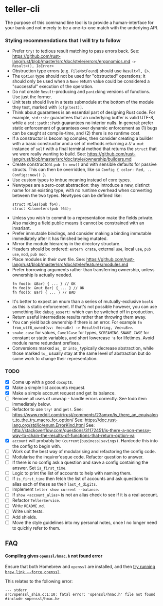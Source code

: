 # teller-cli

The purpose of this command line tool is to provide a human-interface for your bank and not merely to be a one-to-one match with the underlying API.

### Styling recommendations that I will try to follow

- Prefer `try!` to tedious result matching to pass errors back.
  See: https://github.com/rust-lang/rust/blob/master/src/doc/style/errors/ergonomics.md
  `-> Result<(), IoError>`
- Obstruction type errors (e.g. `FileNotFound`) should use `Result<T, E>`.
- The `Option` type should not be used for "obstructed" operations; it should only be used when a `None` return value could be considered a "successful" execution of the operation.
- Do not create `Result`-producing and `panic`king versions of functions. Use just the former.
- Unit tests should live in a tests submodule at the bottom of the module they test, marked with `[cfg(test)]`.
- Think about guarantees is an essential part of designing Rust code. For example, `std::str` guarantees that an underlying buffer is valid UTF-8, while a `std::path::Path` guarantees no interior nulls. In general: prefer static enforcement of guarantees over dynamic enforcement as (1) bugs can be caught at compile-time, and (2) there is no runtime cost.
- If a constructor is becoming complex, then consider creating a builder with a basic constructor and a set of methods returning a `&'a mut` instance of `self` with a final terminal method that returns the `struct` that we were really wanting to build.
  See:
  https://github.com/rust-lang/rust/blob/master/src/doc/style/ownership/builders.md
- Create constructors `pub fn new()` and with sensible defaults for passive structs. This can then be overridden, like so `Config { color: Red, .. Config::new() }`.
- Use custom types to imbue meaning instead of core types.
- Newtypes are a zero-cost abstraction: they introduce a new, distinct name for an existing type, with no runtime overhead when converting between the two types.
  Newtypes can be defined like:
  ```
  struct Miles(pub f64);
  struct Kilometers(pub f64);
  ```
- Unless you wish to commit to a representation make the fields private. Also making a field public means it cannot be constrained with an invariant.
- Prefer immutable bindings, and consider making a binding immutable immediately after it has finished being mutated.
- Mirror the module hierarchy in the directory structure.
- Headers should be ordered: `extern crate`, external `use`, local `use`, `pub use`, `mod`, `pub mod`.
- Place modules in their own file.
  See:
  https://github.com/rust-lang/rust/blob/master/src/doc/style/features/modules.md
- Prefer borrowing arguments rather than transferring ownership, unless ownership is actually needed.
  ```
  fn foo(b: &Bar) { ... } // OK
  fn foo(b: &mut Bar) { ... } // OK
  fn foo(b: Bar) { ... } // BAD
  ```
- It's better to expect an enum than a series of mutually-exclusive `bool`s as this is static enforcement. If that's not possible however, you can use something like `debug_assert!` which can be switched off in production.
- Return useful intermediate results rather than throwing them away.
- You can yield back ownership if there is an error. For example `fn from_utf8_owned(vv: Vec<u8>) -> Result<String, Vec<u8>>`.
- `snake_case` for values, `CamelCase` for types, `SCREAMING_SNAKE_CASE` for constant or static variables, and short lowercase `'a` for lifetimes. Avoid module name redundant prefixes.
- Conversions marked `as_` or `into_` typically decrease abstraction, while those marked `to_` usually stay at the same level of abstraction but do some work to change their representation.

### TODO

- [x] Come up with a good `docopt`s.
- [x] Make a simple list accounts request.
- [x] Make a simple account request and get its balance.
- [ ] Remove all uses of unwrap - handle errors correctly. See todo item immediately below.
- [ ] Refactor to use `try!` and `get!`.
      See:
      https://www.reddit.com/r/rust/comments/23amxp/is_there_an_equivalent_to_the_try_macro_for_option/
      See:
      https://doc.rust-lang.org/std/io/enum.ErrorKind.html
      See:
      http://stackoverflow.com/questions/31172451/is-there-a-non-messy-way-to-chain-the-results-of-functions-that-return-option-va
- [x] `account` will probably be `(current|business|savings)`. Hardcode this into the config to begin with.
- [ ] Work out the best way of modularising and refactoring the config code.
- [ ] Modularise the inquirer'esque code. Refactor question to answer.
- [ ] If there is no config ask a question and save a config containing the answer. Set `is_first_time`.
- [ ] Logic to print the list of accounts to help with naming them.
- [ ] If `is_first_time` then fetch the list of accounts and ask questions to alias each of these as their `last_4_digits`.
- [ ] Implement `teller show current --balance`.
- [ ] If `show <account_alias>` is not an alias check to see if it is a real account.
- [ ] Refactor `TellerService`.
- [ ] Write `README.md`.
- [ ] Write unit tests.
- [ ] Add shields.
- [ ] Move the style guidelines into my personal notes, once I no longer need to quickly refer to them.

## FAQ

#### Compiling gives `openssl/hmac.h` not found error

Ensure that both Homebrew and `openssl` are installed, and then [try running `brew link --force openssl`](https://github.com/sfackler/rust-openssl/issues/255).

This relates to the following error:

```
--- stderr
src/openssl_shim.c:1:10: fatal error: 'openssl/hmac.h' file not found
#include <openssl/hmac.h>
```
